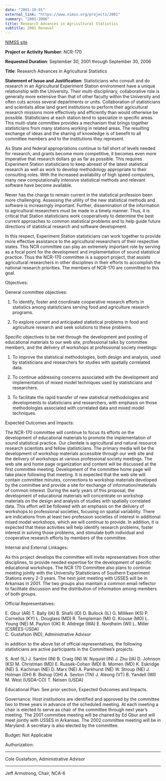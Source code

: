 ```yaml
---
date: "2001-10-01"
external_link: "https://www.nimss.org/projects/2001"
summary: "2001-2006"
title: Research Advances in Agricultural Statistics 
subtitle: 2001 Renewal
---
```


[NIMSS site](https://www.nimss.org/projects/2001)

**Project or Activity Number**: NCR-170

**Requested Duration**: September 30, 2001 through September 30, 2006

**Title**: Research Advances in Agricultural Statistics

**Statement of Issue and Justification**:
Statisticians who consult and do research in an Agricultural Experiment Station environment have a unique relationship with the University. Their multi-disciplinary, collaborative role is generally more extensive than that of other faculty within the University and often cuts across several departments or units. Collaboration of statisticians and scientists allow land grant institutions to perform their agricultural research missions more effectively and efficiently than would otherwise be possible. Statisticians at each station tend to specialize in specific areas. This multi-state committee provides a mechanism that brings together statisticians from many stations working in related areas. The resulting exchange of ideas and the sharing of knowledge is of benefit to all committee members and to the institutions they represent.

As State and federal appropriations continue to fall short of levels needed for research, and grants become more competitive, it becomes even more imperative that research dollars go as far as possible. This requires Experiment Station statisticians to keep abreast of the latest statistical research as well as work to develop methodology appropriate to their consulting roles. With the increased availability of high speed computers, many new computationally intensive statistical methods and relevant software have become available.

Never has the charge to remain current in the statistical profession been more challenging. Assessing the utility of the new statistical methods and software is increasingly important. Further, dissemination of the information to agricultural researchers must be made in a timely manner. Thus, it is critical that Station statisticians work cooperatively to determine the best current approaches to common statistical problems and to help guide future directions of statistical research and software development.

In this respect, Experiment Station statisticians can work together to provide more effective assistance to the agricultural researchers of their respective states. This NCR committee can play an extremely important role by serving as a focal point for the development and implementation of sound statistical practice. Thus the NCR-170 committee is a support project, that assists agricultural researchers in other disciplines in their efforts to accomplish the national research priorities. The members of NCR-170 are committed to this goal.

Objectives:

General committee objectives:

1.    To identify, foster and coordinate cooperative research efforts in statistics among statisticians serving food and agriculture research programs.

2.    To explore current and anticipated statistical problems in food and agriculture research and seek solutions to these problems.

Specific objectives to be met through the development and posting of educational materials to our web site, professional talks by committee members, and the delivery of workshops at professional society meetings:

1.    To improve the statistical methodologies, both design and analysis, used by statisticians and researchers for studies with spatially correlated data.

2.    To continue addressing concerns associated with the development and implementation of mixed model techniques used by statisticians and researchers.

3.    To facilitate the rapid transfer of new statistical methodologies and developments to statisticians and researchers, with emphasis on those methodologies associated with correlated data and mixed model techniques.

Expected Outcomes and Impacts:

The NCR-170 committee will continue to focus its efforts on the development of educational materials to promote the implementation of sound statistical practice. Our clientele is agricultural and natural resource research scientists and fellow statisticians. The primary media will be the development of workshop materials accessible through our web site and the delivery of workshops at various professional society meetings. The web site and home page organization and content will be discussed at the first committee meeting. Development of the committee home page will take place following that meeting. It is expected that the web site will contain committee minutes, connections to workshop materials developed by the committee and provide a site for exchange of information/materials of common interest. During the early years of this proposal, the development of educational materials will concentrate on workshop materials on the design and analysis of studies with spatially correlated data. This effort will be followed with an emphasis on the delivery of workshops to professional societies, focusing on spatial variability. There are indications from at least two profession societies of interest in additional mixed model workshops, which we will continue to provide. In addition, it is expected that these activities will help identify research problems, foster interest in solving those problems, and stimulate both individual and cooperative research efforts by members of the committee.

Internal and External Linkages:

As this project develops the committee will invite representatives from other disciplines, to provide needed expertise for the development of specific educational workshops. The NCR 170 Committee also plans to continue meeting jointly with the University Statisticians of Southern Experiment Stations every 2-3 years. The next joint meeting with USSES will be in Arkansas in 2001. The two groups also maintain a common email reflector to facilitate discussion and the distribution of information among members of both groups.

Official Representatives:

E. Gbur (AR)	T. Baily (IA)	B. Shafii (ID)
D. Bullock (IL)	G. Milliken (KS)	P. Corneilus (KY)
L. Douglass (MD)	R. Templeman (MI)	G. Krouse (MO)
L. Young (NE)	M. Payton (OK)	R. Alldrege (WA)
E. Nordheim (WI) L. Miller (CSREES-USDA)	
C. Gustafson (ND), Administrative Advisor

In addition to the above list of official representatives, the following statisticians are active participants in the Committee’s projects.

S. Aref (IL)	J. Santini (IN)	B. Craig (IN)
W. Nyquist (IN)	J. Zhu (IA)	D. Johnson (KS)
M. Christman (MD)	E. Russek-Cohen (MD)	B. Momen (MD)
K. Eskridge (NE)	S. Kachman (NE)	D. Marx (NE)
A. Parkhurst (NE)	W. Stroup (NE)	J. Holman (OH)
B. Bishop (OH)	A. Sexton (TN)	J. Aleong (VT)
B. Yandell (WI)	M. West (USDA-CO)	T. Nelsen (USDA)

Educational Plan: See prior section, Expected Outcomes and Impacts.

Governance: Host institutions are identified and approved by the committee two to three years in advance of the scheduled meeting. At each meeting a chair is elected to serve as chair of the committee through next year’s meeting. The 2001 committee meeting will be chaired by Ed Gbur and will meet jointly with USSES in Arkansas. The 2002 committee meeting will be in Maryland. A secretary is also elected by the committee.

Budget: Not Applicable

Authorization:
___________________________________
Cole Gustafson, Administrative Advisor
___________________________________
Jeff Armstrong, Chair, NCA-6